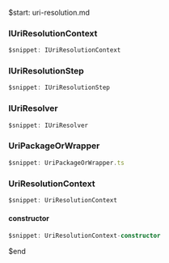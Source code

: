 $start: uri-resolution.md
### IUriResolutionContext

```ts
$snippet: IUriResolutionContext
```

### IUriResolutionStep

```ts
$snippet: IUriResolutionStep
```

### IUriResolver

```ts
$snippet: IUriResolver
```

### UriPackageOrWrapper

```ts
$snippet: UriPackageOrWrapper.ts
```

### UriResolutionContext

```ts
$snippet: UriResolutionContext
```

#### constructor

```ts
$snippet: UriResolutionContext-constructor
```
$end